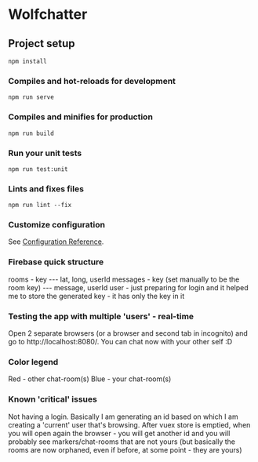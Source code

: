 # Wolfchatter

## Project setup
```
npm install
```

### Compiles and hot-reloads for development
```
npm run serve
```

### Compiles and minifies for production
```
npm run build
```

### Run your unit tests
```
npm run test:unit
```

### Lints and fixes files
```
npm run lint --fix
```

### Customize configuration
See [Configuration Reference](https://cli.vuejs.org/config/).

### Firebase quick structure
rooms - key --- lat, long, userId
messages - key (set manually to be the room key) --- message, userId
user - just preparing for login and it helped me to store the generated key - it has only the key in it


### Testing the app with multiple 'users' - real-time
Open 2 separate browsers (or a browser and second tab in incognito) and go to http://localhost:8080/. You can chat now with your other self :D

### Color legend
Red - other chat-room(s)
Blue - your chat-room(s)

### Known 'critical' issues
Not having a login. Basically I am generating an id based on which I am creating a 'current' user that's browsing. After vuex store is emptied, when you will open again the browser - you will get another id and you will probably see markers/chat-rooms that are not yours (but basically the rooms are now orphaned, even if before, at some point - they are yours)
